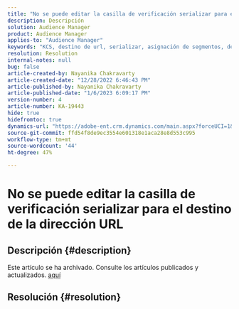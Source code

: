 ```yaml
---
title: "No se puede editar la casilla de verificación serializar para el destino de la URL"
description: Descripción
solution: Audience Manager
product: Audience Manager
applies-to: "Audience Manager"
keywords: "KCS, destino de url, serializar, asignación de segmentos, destino,"
resolution: Resolution
internal-notes: null
bug: false
article-created-by: Nayanika Chakravarty
article-created-date: "12/28/2022 6:46:43 PM"
article-published-by: Nayanika Chakravarty
article-published-date: "1/6/2023 6:09:17 PM"
version-number: 4
article-number: KA-19443
hide: true
hidefromtoc: true
dynamics-url: "https://adobe-ent.crm.dynamics.com/main.aspx?forceUCI=1&pagetype=entityrecord&etn=knowledgearticle&id=6bad85f7-df86-ed11-81ac-6045bd0063aa"
source-git-commit: ffd54f8de9ec3554e601318e1aca28e8d553c995
workflow-type: tm+mt
source-wordcount: '44'
ht-degree: 47%

---
```


# No se puede editar la casilla de verificación serializar para el destino de la dirección URL

## Descripción {#description}

Este artículo se ha archivado. Consulte los artículos publicados y actualizados. [aquí](https://experienceleague.adobe.com/search.html?lang=es#sort=relevancy)

## Resolución {#resolution}

